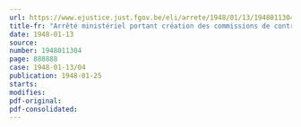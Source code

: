 ```yaml
---
url: https://www.ejustice.just.fgov.be/eli/arrete/1948/01/13/1948011304/justel
title-fr: "Arrêté ministériel portant création des commissions de contrôle pour déportés au travail obligatoire de la guerre 1940-1945"
date: 1948-01-13
source:
number: 1948011304
page: 888888
case: 1948-01-13/04
publication: 1948-01-25
starts:
modifies:
pdf-original:
pdf-consolidated:
---
```


